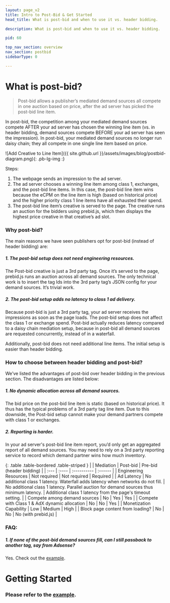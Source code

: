 ```yaml
---
layout: page_v2
title: Intro to Post-Bid & Get Started
head_title: What is post-bid and when to use it vs. header bidding.

description: What is post-bid and when to use it vs. header bidding.

pid: 60

top_nav_section: overview
nav_section: postbid
sidebarType: 0

---
```




# What is post-bid?


> Post-bid allows a publisher’s mediated demand sources all compete in one auction based on price, after the ad server has picked the post-bid line item. 

In post-bid, the competition among your mediated demand sources compete AFTER your ad server has chosen the winning line item (vs. in header bidding, demand sources compete BEFORE your ad server has seen the impression). In post-bid, your mediated demand sources no longer run daisy chain; they all compete in one single line item based on price.

![Add Creative to Line Item]({{ site.github.url }}/assets/images/blog/postbid-diagram.png){: .pb-lg-img :}

Steps:

1. The webpage sends an impression to the ad server.
2. The ad server chooses a winning line item among class 1, exchanges, and the post-bid line items. In this case, the post-bid line item wins because the eCPM on the line item is high (based on historical price) and the higher priority class 1 line items have all exhausted their spend.
3. The post-bid line item’s creative is served to the page. The creative runs an auction for the bidders using prebid.js, which then displays the highest price creative in that creative’s ad slot.


### Why post-bid?

The main reasons we have seen publishers opt for post-bid (instead of header bidding) are:

##### 1. The post-bid setup does not need engineering resources.

The Post-bid creative is just a 3rd party tag. Once it’s served to the page, prebid.js runs an auction across all demand sources. The only technical work is to insert the tag Ids into the 3rd party tag’s JSON config for your demand sources. It’s trivial work.

##### 2. The post-bid setup adds no latency to class 1 ad delivery.

Because post-bid is just a 3rd party tag, your ad server receives the impressions as soon as the page loads. The post-bid setup does not affect the class 1 or exchange spend. Post-bid actually reduces latency compared to a daisy chain mediation setup, because in post-bid all demand sources are requested concurrently, instead of in a waterfall.

Additionally, post-bid does not need additional line items. The initial setup is easier than header bidding.

### How to choose between header bidding and post-bid?

We’ve listed the advantages of post-bid over header bidding in the previous section. The disadvantages are listed below:

##### 1. No dynamic allocation across all demand sources.

The bid price on the post-bid line item is static (based on historical price). It thus has the typical problems of a 3rd party tag line item. Due to this downside, the Post-bid setup cannot make your demand partners compete with class 1 or exchanges. 

##### 2. Reporting is harder.

In your ad server's post-bid line item report, you’d only get an aggregated report of all demand sources. You may need to rely on a 3rd party reporting service to record which demand partner wins how much inventory. 

{: .table .table-bordered .table-striped }
|  | Mediation | Post-bid | Pre-bid (header bidding) |
| :--- | :---- | :---------- | :------ |
| Engineering Resources | Not required | Not required | Required |
| Ad Latency | No additional class 1 latency. Waterfall adds latency when networks do not fill. | No additional class 1 latency. Parallel auction for demand sources thus minimum latency. | Additional class 1 latency from the page's timeout setting. |
| Compete among demand sources | No | Yes | Yes |
| Compete with Class 1 & AdX dynamic allocation | No | No | Yes |
| Monetization Capability | Low | Medium | High |
| Block page content from loading? | No | No | No (with prebid.js) |


### FAQ:

##### 1. If none of the post-bid demand sources fill, can I still passback to another tag, say from Adsense?

Yes. Check out the [example](/dev-docs/examples/postbid.html).


# Getting Started

### Please refer to the [example](/dev-docs/examples/postbid.html).

